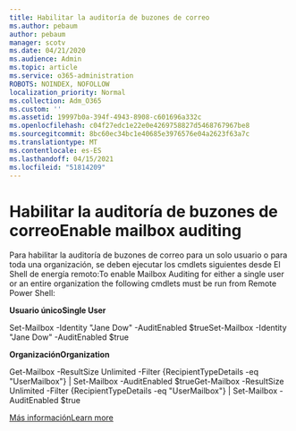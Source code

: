 ```yaml
---
title: Habilitar la auditoría de buzones de correo
ms.author: pebaum
author: pebaum
manager: scotv
ms.date: 04/21/2020
ms.audience: Admin
ms.topic: article
ms.service: o365-administration
ROBOTS: NOINDEX, NOFOLLOW
localization_priority: Normal
ms.collection: Adm_O365
ms.custom: ''
ms.assetid: 19997b0a-394f-4943-8908-c601696a332c
ms.openlocfilehash: c04f27edc1e22e0e4269758827d5468767967be8
ms.sourcegitcommit: 8bc60ec34bc1e40685e3976576e04a2623f63a7c
ms.translationtype: MT
ms.contentlocale: es-ES
ms.lasthandoff: 04/15/2021
ms.locfileid: "51814209"
---
```

# <a name="enable-mailbox-auditing"></a><span data-ttu-id="0403a-102">Habilitar la auditoría de buzones de correo</span><span class="sxs-lookup"><span data-stu-id="0403a-102">Enable mailbox auditing</span></span>

<span data-ttu-id="0403a-103">Para habilitar la auditoría de buzones de correo para un solo usuario o para toda una organización, se deben ejecutar los cmdlets siguientes desde El Shell de energía remoto:</span><span class="sxs-lookup"><span data-stu-id="0403a-103">To enable Mailbox Auditing for either a single user or an entire organization the following cmdlets must be run from Remote Power Shell:</span></span>
  
 <span data-ttu-id="0403a-104">**Usuario único**</span><span class="sxs-lookup"><span data-stu-id="0403a-104">**Single User**</span></span>
  
<span data-ttu-id="0403a-105">Set-Mailbox -Identity "Jane Dow" -AuditEnabled $true</span><span class="sxs-lookup"><span data-stu-id="0403a-105">Set-Mailbox -Identity "Jane Dow" -AuditEnabled $true</span></span>
  
 <span data-ttu-id="0403a-106">**Organización**</span><span class="sxs-lookup"><span data-stu-id="0403a-106">**Organization**</span></span>
  
<span data-ttu-id="0403a-107">Get-Mailbox -ResultSize Unlimited -Filter {RecipientTypeDetails -eq "UserMailbox"} | Set-Mailbox -AuditEnabled $true</span><span class="sxs-lookup"><span data-stu-id="0403a-107">Get-Mailbox -ResultSize Unlimited -Filter {RecipientTypeDetails -eq "UserMailbox"} | Set-Mailbox -AuditEnabled $true</span></span>
  
[<span data-ttu-id="0403a-108">Más información</span><span class="sxs-lookup"><span data-stu-id="0403a-108">Learn more</span></span>](https://docs.microsoft.com/microsoft-365/compliance/enable-mailbox-auditing)
  

